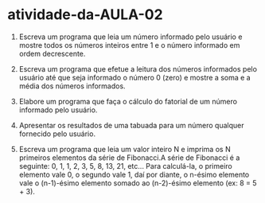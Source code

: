 # atividade-da-AULA-02

1.  Escreva um programa que leia um número informado pelo usuário e mostre todos 
os números inteiros entre 1 e o número informado em ordem decrescente.  
 
2.  Escreva um programa que efetue a leitura dos números informados pelo usuário até 
que seja informado o número 0 (zero) e mostre a soma e a média dos 
números informados.
 
3.  Elabore um programa que faça o cálculo do fatorial de um número informado pelo 
usuário. 
 
4.  Apresentar os resultados de uma tabuada para um número qualquer fornecido pelo 
usuário.   
 
5.  Escreva  um  programa  que  leia  um  valor  inteiro  N  e  imprima  os  N  primeiros 
elementos da série de Fibonacci.A série de Fibonacci é a seguinte: 0, 1, 1, 2, 3, 5, 
8, 13, 21, etc... Para calculá-la, o primeiro elemento vale 0, o segundo vale 1, daí por 
diante,  o  n-ésimo  elemento  vale  o  (n-1)-ésimo  elemento  somado  ao  (n-2)-ésimo 
elemento (ex: 8 = 5 + 3).
